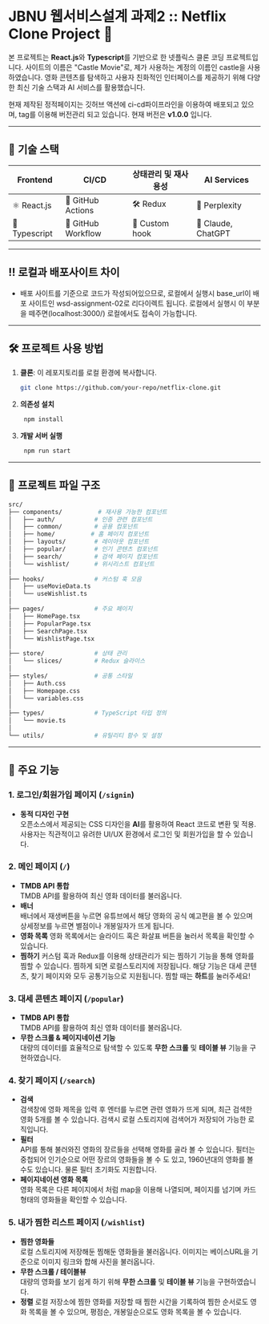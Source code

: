 # JBNU 웹서비스설계 과제2 :: Netflix Clone Project 🎥

본 프로젝트는 **React.js**와 **Typescript**를 기반으로 한 넷플릭스 클론 코딩 프로젝트입니다.
사이트의 이름은 "Castle Movie"로, 제가 사용하는 계정의 이름인 castle을 사용하였습니다.
영화 콘텐츠를 탐색하고 사용자 친화적인 인터페이스를 제공하기 위해 다양한 최신 기술 스택과 AI 서비스를 활용했습니다.

현재 제작된 정적페이지는 깃허브 액션에 ci-cd파이프라인을 이용하여 배포되고 있으며, tag를 이용해 버전관리 되고 있습니다.
현재 버전은 **v1.0.0** 입니다.

---

## 🚀 기술 스택

| **Frontend** | **CI/CD**         | **상태관리 및 재사용성**     | **AI Services**              |
|--------------|-------------------|------------------------------|------------------------------|
| ⚛️ React.js  | 🐙 GitHub Actions | 🛠️ Redux                     | 🤖 Perplexity                |
| 📘 Typescript| 🔄 GitHub Workflow| 🔗 Custom hook               | 🤖 Claude, ChatGPT           |

---

## !! 로컬과 배포사이트 차이

- 배포 사이트를 기준으로 코드가 작성되어있으므로, 로컬에서 실행시 base_url이 배포 사이트인
wsd-assignment-02로 리다이렉트 됩니다. 로컬에서 실행시 이 부분을 떼주면(localhost:3000/) 로컬에서도 접속이 가능합니다.

---

## 🛠️ 프로젝트 사용 방법

1. **클론**: 이 레포지토리를 로컬 환경에 복사합니다.  
   ```bash
   git clone https://github.com/your-repo/netflix-clone.git

2. **의존성 설치**
   ```bash
    npm install

3. **개발 서버 실행**
   ```bash
    npm run start

---
## 📂 프로젝트 파일 구조

  ```bash
  src/
  ├── components/          # 재사용 가능한 컴포넌트
  │   ├── auth/           # 인증 관련 컴포넌트
  │   ├── common/         # 공용 컴포넌트
  │   ├── home/          # 홈 페이지 컴포넌트
  │   ├── layouts/        # 레이아웃 컴포넌트
  │   ├── popular/        # 인기 콘텐츠 컴포넌트
  │   ├── search/         # 검색 페이지 컴포넌트
  │   └── wishlist/       # 위시리스트 컴포넌트
  │
  ├── hooks/              # 커스텀 훅 모음
  │   ├── useMovieData.ts
  │   └── useWishlist.ts
  │
  ├── pages/              # 주요 페이지
  │   ├── HomePage.tsx
  │   ├── PopularPage.tsx
  │   ├── SearchPage.tsx
  │   └── WishlistPage.tsx
  │
  ├── store/              # 상태 관리
  │   └── slices/         # Redux 슬라이스
  │
  ├── styles/             # 공통 스타일
  │   ├── Auth.css
  │   ├── Homepage.css
  │   └── variables.css
  │
  ├── types/              # TypeScript 타입 정의
  │   └── movie.ts
  │
  └── utils/              # 유틸리티 함수 및 설정
  ```
---

## 🌟 주요 기능

### 1. 로그인/회원가입 페이지 (`/signin`)
- **동적 디자인 구현**  
  오픈소스에서 제공되는 CSS 디자인을 **AI**를 활용하여 React 코드로 변환 및 적용.  
  사용자는 직관적이고 유려한 UI/UX 환경에서 로그인 및 회원가입을 할 수 있습니다.

### 2. 메인 페이지 (`/`)
- **TMDB API 통합**  
  TMDB API를 활용하여 최신 영화 데이터를 불러옵니다.  
- **배너**  
  배너에서 재생버튼을 누르면 유튜브에서 해당 영화의 공식 예고편을 볼 수 있으며 상세정보를 누르면 별점이나 개봉일자가 뜨게 됩니다.
- **영화 목록**
  영화 목록에서는 슬라이드 혹은 화살표 버튼을 눌러서 목록을 확인할 수 있습니다.
- **찜하기**
  커스텀 훅과 Redux를 이용해 상태관리가 되는 찜하기 기능을 통해 영화를 찜할 수 있습니다. 찜하게 되면 로컬스토리지에 저장됩니다.
  해당 기능은 대세 콘텐츠, 찾기 페이지와 모두 공통기능으로 지원됩니다. 찜할 때는 **하트**를 눌러주세요!

### 3. 대세 콘텐츠 페이지 (`/popular`)
- **TMDB API 통합**  
  TMDB API를 활용하여 최신 영화 데이터를 불러옵니다.  
- **무한 스크롤 & 페이지네이션 기능**  
  대량의 데이터를 효율적으로 탐색할 수 있도록 **무한 스크롤** 및 **테이블 뷰** 기능을 구현하였습니다.

### 4. 찾기 페이지 (`/search`)
- **검색**  
  검색창에 영화 제목을 입력 후 엔터를 누르면 관련 영화가 뜨게 되며, 최근 검색한 영화 5개를 볼 수 있습니다. 검색시 로컬 스토리지에 검색어가 저장되어 가능한 로직입니다.
- **필터**  
  API를 통해 불러와진 영화의 장르들을 선택해 영화를 골라 볼 수 있습니다. 필터는 중첩되어 인기순으로 어떤 장르의 영화들을 볼 수 도 있고, 1960년대의 영화를 볼 수도 있습니다. 물론 필터 초기화도 지원합니다.
- **페이지네이션 영화 목록**  
  영화 목록은 다른 페이지에서 처럼 map을 이용해 나열되며, 페이지를 넘기며 카드 형태의 영화들을 확인할 수 있습니다.

### 5. 내가 찜한 리스트 페이지 (`/wishlist`)
- **찜한 영화들**  
  로컬 스토리지에 저장해둔 찜해둔 영화들을 불러옵니다. 이미지는 베이스URL을 기준으로 이미지 링크와 합해 사진을 불러옵니다.
- **무한 스크롤 / 테이블뷰**  
  대량의 영화를 보기 쉽게 하기 위해 **무한 스크롤** 및 **테이블 뷰** 기능을 구현하였습니다.
- **정렬**
  로컬 저장소에 찜한 영화를 저장할 때 찜한 시간을 기록하여 찜한 순서로도 영화 목록을 볼 수 있으며, 평점순, 개봉일순으로도 영화 목록을 볼 수 있습니다.
  



